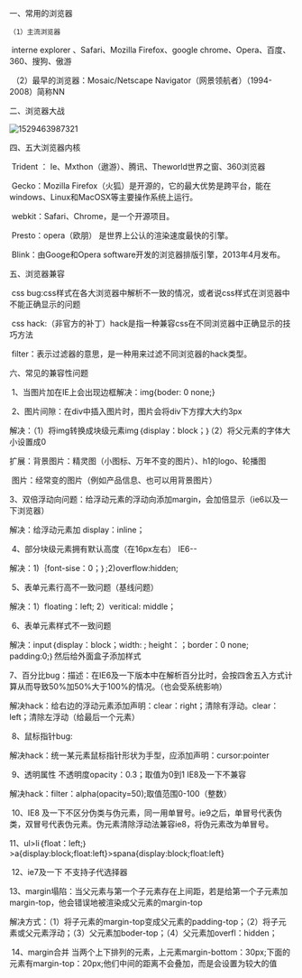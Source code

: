 一、常用的浏览器

 	（1）主流浏览器

​		interne explorer   、Safari、Mozilla Firefox、google chrome、Opera、百度、360、搜狗、傲游

​	（2）最早的浏览器：Mosaic/Netscape Navigator（网景领航者）（1994-2008）简称NN

二、浏览器大战

![1529463987321](C:\Users\ADMINI~1\AppData\Local\Temp\1529463987321.png)



四、五大浏览器内核

​      	Trident  ：  Ie、Mxthon（遨游）、腾讯、Theworld世界之窗、360浏览器

​	Gecko：Mozilla  Firefox（火狐）是开源的，它的最大优势是跨平台，能在windows、Linux和MacOSX等主要操作系统上运行。

​	webkit：Safari、Chrome，是一个开源项目。

​	Presto：opera（欧朋） 是世界上公认的渲染速度最快的引擎。

​	Blink：由Googe和Opera  software开发的浏览器排版引擎，2013年4月发布。

五、浏览器兼容

​	css bug:css样式在各大浏览器中解析不一致的情况，或者说css样式在浏览器中不能正确显示的问题

​	css hack:（非官方的补丁）hack是指一种兼容css在不同浏览器中正确显示的技巧方法

​	filter：表示过滤器的意思，是一种用来过滤不同浏览器的hack类型。

六、常见的兼容性问题

​	1、当图片加<a href="#"></a>在IE上会出现边框解决：img{boder: 0 none;}

​	2、图片间隙：在div中插入图片时，图片会将div下方撑大大约3px

解决：（1）将img转换成块级元素img｛display：block；｝（2）将父元素的字体大小设置成0

​	扩展：背景图片：精灵图（小图标、万年不变的图片）、h1的logo、轮播图

​		    图片：经常变的图片（例如产品信息、也可以用背景图片）

​	3、双倍浮动向问题：给浮动元素的浮动向添加margin，会加倍显示（ie6以及一下浏览器）

解决：给浮动元素加   display：inline；

​	4、部分块级元素拥有默认高度（在16px左右） IE6--

解决：1)｛font-sise：0；｝;2)overflow:hidden;

​	5、表单元素行高不一致问题（基线问题）

解决：1）floating：left;   2）veritical: middle；

​	6、表单元素样式不一致问题

解决：input｛display：block；width: ; height：；border：0 none; padding:0;｝然后给外面盒子添加样式

​	7、百分比bug：描述：在IE6及一下版本中在解析百分比时，会按四舍五入方式计算从而导致50%加50%大于100%的情况。（也会受系统影响）

解决hack：给右边的浮动元素添加声明：clear：right；清除有浮动。clear：left；清除左浮动（给最后一个元素）

​	8、鼠标指针bug:

解决hack：统一某元素鼠标指针形状为手型，应添加声明：cursor:pointer

​	9、透明属性  不透明度opacity：0.3；取值为0到1 IE8及一下不兼容

解决hack：filter：alpha(opacity=50);取值范围0-100（整数）

​	10、IE8 及一下不区分伪类与伪元素，同一用单冒号。ie9之后，单冒号代表伪类，双冒号代表伪元素。伪元素清除浮动法兼容ie8，将伪元素改为单冒号。

​	11、ul>li｛float：left;｝>a{display:block;float:left}>spana{display:block;float:left}

​	12、ie7及一下  不支持子代选择器

​	13、margin塌陷：当父元素与第一个子元素存在上间距，若是给第一个子元素加margin-top，他会错误地被渲染成父元素的margin-top

解决方式：（1）将子元素的margin-top变成父元素的padding-top；（2）将子元素或父元素浮动；（3）父元素加boder-top；（4）父元素加overfl：hidden；

​	14、margin合并   当两个上下排列的元素，上元素margin-bottom：30px;下面的元素有margin-top：20px;他们中间的距离不会叠加，而是会设置为较大的值